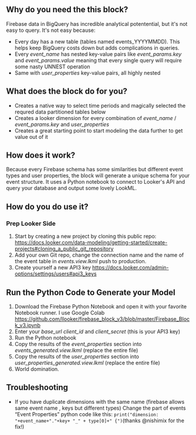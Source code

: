 ## Why do you need the this block?
Firebase data in BigQuery has incredible analytical potentential, but it's not easy to query. It's not easy because:
* Every day has a new table (tables named events_YYYYMMDD). This helps keep BigQuery costs down but adds complications in queries. 
* Every _event_name_ has nested key-value pairs like _event_params.key_ and _event_params.value_ meaning that every single query will require some nasty UNNEST operation
* Same with _user_properties_ key-value pairs, all highly nested

## What does the block do for you?
* Creates a native way to select time periods and magically selected the requred data partitioned tables below
* Creates a looker dimension for every combination of _event_name_ / _event_params.key_ and _user_properties_
* Creates a great starting point to start modeling the data further to get value out of it

## How does it work?
Because every Firebase schema has some similarities but different event types and user properties, the block will generate a unique schema for your event structure. It uses a Python notebook to connect to Looker's API and query your database and output some lovely LookML. 

## How do you do use it?
### Prep Looker Side
1) Start by creating a new project by cloning this public repo: https://docs.looker.com/data-modeling/getting-started/create-projects#cloning_a_public_git_repository
2) Add your own Git repo, change the connection name and the name of the event table in _events.view.lkml_ push to production.
3) Create yourself a new API3 key https://docs.looker.com/admin-options/settings/users#api3_keys
## Run the Python Code to Generate your Model
1) Download the Firebase Python Notebook and open it with your favorite Notebook runner. I use Google Colab https://github.com/llooker/firebase_block_v3/blob/master/Firebase_Block_v3.ipynb
2) Enter your _base_url_ _client_id_ and _client_secret_  (this is your API3 key)
3) Run the Python notebook
4) Copy the results of the _event_properties_ section into _events_generated.view.lkml_ (replace the entire file)
5) Copy the results of the _user_properties_ section into _user_properties_generated.view.lkml_ (replace the entire file)
6) World domination.

## Troubleshooting
* If you have duplicate dimensions with the same name (firebase allows same event name , keys but different types)
Change the part of events “Event Properties” python code  like this:
 `print("dimension: "+event_name+"."+key+ "_" + type[0]+" {")`(thanks @nishimix for the fix!)
